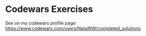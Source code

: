# Codewars Exercises
See on my codewars profile page: https://www.codewars.com/users/NatalNW/completed_solutions
